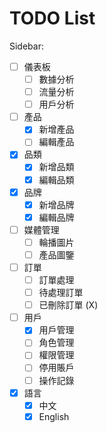 # TODO List

Sidebar:

* [ ] 儀表板
  * [ ] 數據分析
  * [ ] 流量分析
  * [ ] 用戶分析
* [ ] 產品
  * [X] 新增產品
  * [ ] 編輯產品
* [X] 品類
  * [X] 新增品類
  * [X] 編輯品類
* [X] 品牌
  * [X] 新增品牌
  * [X] 編輯品牌
* [ ] 媒體管理
  * [ ] 輪播圖片
  * [ ] 產品圖鑒
* [ ] 訂單
  * [ ] 訂單處理
  * [ ] 待處理訂單
  * [ ] 已刪除訂單 (X)
* [ ] 用戶
  * [X] 用戶管理
  * [ ] 角色管理
  * [ ] 權限管理
  * [ ] 停用賬戶
  * [ ] 操作記錄
* [X] 語言
  * [X] 中文
  * [X] English
